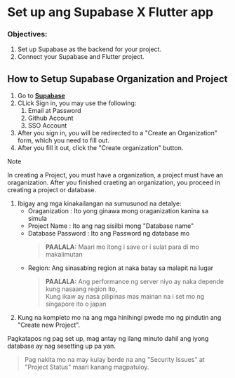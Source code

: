 # Set up ang Supabase X Flutter app
### Objectives:
1. Set up Supabase as the backend for your project.
2. Connect your Supabase and Flutter project.

## How to Setup Supabase Organization and Project

1. Go to **[Supabase](https://supabase.com/)**
2. CLick Sign in, you may use the following:
    1. Email at Password
    2. Github Account
    3. SSO Account 
3. After you sign in, you will be redirected to a "Create an Organization" form, which you need to fill out. 
4. After you fill it out, click the "Create organization" button.


>[!Note]
>In creating a Project, you must have a organization, a project must have an oraganization. 
After you finished craeting an organization, you proceed in creating a project or database.
1. Ibigay ang mga kinakailangan na sumusunod na detalye:
   + Oraganization : Ito yong ginawa mong oraganization kanina sa simula
   + Project Name : Ito ang nag sisilbi mong "Database name"
   + Database Password : Ito ang Password ng database mo
     > **PAALALA:** Maari mo itong i save or i sulat para di mo makalimutan
   + Region: Ang sinasabing region at naka batay sa malapit na lugar
     > **PAALALA:** Ang performance ng server niyo ay naka depende kung nasaang region ito,\
     > Kung ikaw ay nasa pilipinas mas mainan na i set mo ng singapore ito o japan
2. Kung na kompleto mo na ang mga hinihingi pwede mo ng pindutin ang "Create new Project".

Pagkatapos ng pag set up, mag antay ng ilang minuto dahil ang iyong database ay nag sesetting up pa yan.
> Pag nakita mo na may kulay berde na ang "Security Issues" at "Project Status" maari kanang magpatuloy.







